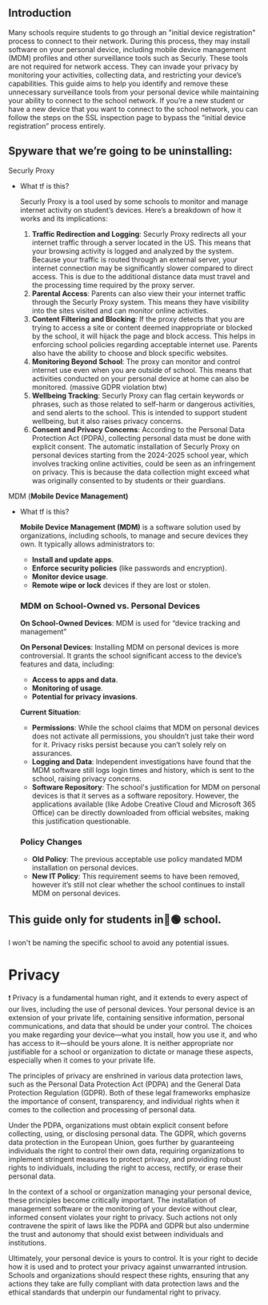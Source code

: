 ## Introduction

Many schools require students to go through an "initial device registration" process to connect to their network. During this process, they may install software on your personal device, including mobile device management (MDM) profiles and other surveillance tools such as Securly. These tools are not required for network access. They can invade your privacy by monitoring your activities, collecting data, and restricting your device’s capabilities. This guide aims to help you identify and remove these unnecessary surveillance tools from your personal device while maintaining your ability to connect to the school network. If you’re a new student or have a new device that you want to connect to the school network, you can follow the steps on the SSL inspection page to bypass the “initial device registration” process entirely.

## Spyware that we’re going to be uninstalling:

Securly Proxy

- What tf is this?
    
    Securly Proxy is a tool used by some schools to monitor and manage internet activity on student’s devices. Here’s a breakdown of how it works and its implications:
    
    1. **Traffic Redirection and Logging**: Securly Proxy redirects all your internet traffic through a server located in the US. This means that your browsing activity is logged and analyzed by the system. Because your traffic is routed through an external server, your internet connection may be significantly slower compared to direct access. This is due to the additional distance data must travel and the processing time required by the proxy server.
    2. **Parental Access**: Parents can also view their your internet traffic through the Securly Proxy system. This means they have visibility into the sites visited and can monitor online activities.
    3. **Content Filtering and Blocking**: If the proxy detects that you are trying to access a site or content deemed inappropriate or blocked by the school, it will hijack the page and block access. This helps in enforcing school policies regarding acceptable internet use. Parents also have the ability to choose and block specific websites.
    4. **Monitoring Beyond School**: The proxy can monitor and control internet use even when you are outside of school. This means that activities conducted on your personal device at home can also be monitored. (massive GDPR violation btw)
    5. **Wellbeing Tracking**: Securly Proxy can flag certain keywords or phrases, such as those related to self-harm or dangerous activities, and send alerts to the school. This is intended to support student wellbeing, but it also raises privacy concerns.
    6. **Consent and Privacy Concerns**: According to the Personal Data Protection Act (PDPA), collecting personal data must be done with explicit consent. The automatic installation of Securly Proxy on personal devices starting from the 2024-2025 school year, which involves tracking online activities, could be seen as an infringement on privacy. This is because the data collection might exceed what was originally consented to by students or their guardians.

MDM (**Mobile Device Management)**

- What tf is this?
    
    **Mobile Device Management (MDM)** is a software solution used by organizations, including schools, to manage and secure devices they own. It typically allows administrators to:
    
    - **Install and update apps**.
    - **Enforce security policies** (like passwords and encryption).
    - **Monitor device usage**.
    - **Remote wipe or lock** devices if they are lost or stolen.
    
    ### MDM on School-Owned vs. Personal Devices
    
    **On School-Owned Devices**: MDM is used for “device tracking and management”
    
    **On Personal Devices**: Installing MDM on personal devices is more controversial. It grants the school significant access to the device’s features and data, including:
    
    - **Access to apps and data**.
    - **Monitoring of usage**.
    - **Potential for privacy invasions**.
    
    **Current Situation**:
    
    - **Permissions**: While the school claims that MDM on personal devices does not activate all permissions, you shouldn’t just take their word for it. Privacy risks persist because you can’t solely rely on assurances.
    - **Logging and Data**: Independent investigations have found that the MDM software still logs login times and history, which is sent to the school, raising privacy concerns.
    - **Software Repository**: The school's justification for MDM on personal devices is that it serves as a software repository. However, the applications available (like Adobe Creative Cloud and Microsoft 365 Office) can be directly downloaded from official websites, making this justification questionable.
    
    ### Policy Changes
    
    - **Old Policy**: The previous acceptable use policy mandated MDM installation on personal devices.
    - **New IT Policy**: This requirement seems to have been removed, however it’s still not clear whether the school continues to install MDM on personal devices.

## This guide only for students in🔴🟢 school.

I won't be naming the specific school to avoid any potential issues.

# Privacy

<aside>
❗ Privacy is a fundamental human right, and it extends to every aspect of our lives, including the use of personal devices. Your personal device is an extension of your private life, containing sensitive information, personal communications, and data that should be under your control. The choices you make regarding your device—what you install, how you use it, and who has access to it—should be yours alone. It is neither appropriate nor justifiable for a school or organization to dictate or manage these aspects, especially when it comes to your private life.

The principles of privacy are enshrined in various data protection laws, such as the Personal Data Protection Act (PDPA) and the General Data Protection Regulation (GDPR). Both of these legal frameworks emphasize the importance of consent, transparency, and individual rights when it comes to the collection and processing of personal data.

Under the PDPA, organizations must obtain explicit consent before collecting, using, or disclosing personal data. The GDPR, which governs data protection in the European Union, goes further by guaranteeing individuals the right to control their own data, requiring organizations to implement stringent measures to protect privacy, and providing robust rights to individuals, including the right to access, rectify, or erase their personal data.

In the context of a school or organization managing your personal device, these principles become critically important. The installation of management software or the monitoring of your device without clear, informed consent violates your right to privacy. Such actions not only contravene the spirit of laws like the PDPA and GDPR but also undermine the trust and autonomy that should exist between individuals and institutions.

Ultimately, your personal device is yours to control. It is your right to decide how it is used and to protect your privacy against unwarranted intrusion. Schools and organizations should respect these rights, ensuring that any actions they take are fully compliant with data protection laws and the ethical standards that underpin our fundamental right to privacy.

</aside>
